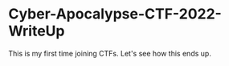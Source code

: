 # Cyber-Apocalypse-CTF-2022-WriteUp
This is my first time joining CTFs. Let's see how this ends up.
